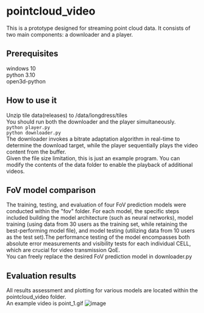 # pointcloud_video 
This is a prototype designed for streaming point cloud data. It consists of two main components: a downloader and a player.
## Prerequisites 
windows 10  
python 3.10  
open3d-python  
## How to use it  
Unzip tile data(releases) to /data/longdress/tiles  
You should run both the downloader and the player simultaneously.  
`python player.py`  
`python downloader.py`  
The downloader invokes a bitrate adaptation algorithm in real-time to determine the download target, while the player sequentially plays the video content from the buffer.  
Given the file size limitation, this is just an example program. You can modify the contents of the data folder to enable the playback of additional videos.  
## FoV model comparison  
The training, testing, and evaluation of four FoV prediction models were conducted within the "fov" folder. For each model, the specific steps included building the model architecture (such as neural networks), model training (using data from 30 users as the training set, while retaining the best-performing model file), and model testing (utilizing data from 10 users as the test set).The performance testing of the model encompasses both absolute error measurements and visibility tests for each individual CELL, which are crucial for video transmission QoE.  
You can freely replace the desired FoV prediction model in downloader.py  
## Evaluation results  
All results assessment and plotting for various models are located within the pointcloud_video folder.  
An example video is point_1.gif
![image](https://github.com/shuqn/pointcloud_video/blob/main/point_1.gif)
